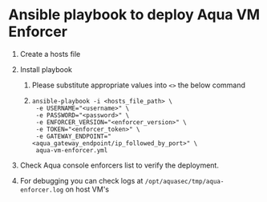 # **Ansible playbook to deploy Aqua VM Enforcer**

1. Create a hosts file

2. Install playbook

   1. Please substitute appropriate values into `<>` the below command

   2. ```shell
      ansible-playbook -i <hosts_file_path> \
       -e USERNAME="<username>" \
       -e PASSWORD="<password>" \
       -e ENFORCER_VERSION="<enforcer_version>" \
       -e TOKEN="<enforcer_token>" \
       -e GATEWAY_ENDPOINT="<aqua_gateway_endpoint/ip_followed_by_port>" \
       aqua-vm-enforcer.yml
      ```

3. Check Aqua console enforcers list to verify the deployment.

4. For debugging you can check logs at `/opt/aquasec/tmp/aqua-enforcer.log` on host VM's